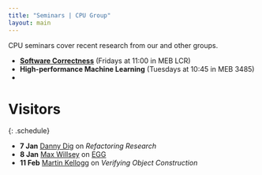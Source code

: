 ```yaml
---
title: "Seminars | CPU Group"
layout: main
---
```


CPU seminars cover recent research from our and other groups.

- [**Software Correctness**](scs/) (Fridays at 11:00 in MEB LCR)
- **High-performance Machine Learning** (Tuesdays at 10:45 in MEB 3485)
- 

# Visitors

{: .schedule}
- **7 Jan** [Danny Dig](http://web.engr.oregonstate.edu/~digd/) on
  *Refactoring Research*
- **8 Jan** [Max Willsey](https://mwillsey.com) on [EGG](https://github.com/mwillsey/egg)
- **11 Feb** [Martin Kellogg](https://homes.cs.washington.edu/~kelloggm/) on *Verifying Object Construction*


